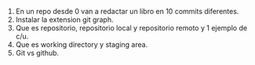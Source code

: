 1. En un repo desde 0 van a redactar un libro en 10 commits diferentes.
2. Instalar la extension git graph.
3. Que es repositorio, repositorio local y repositorio remoto y 1 ejemplo de c/u.
4. Que es working directory y staging area.
5. Git vs github.

